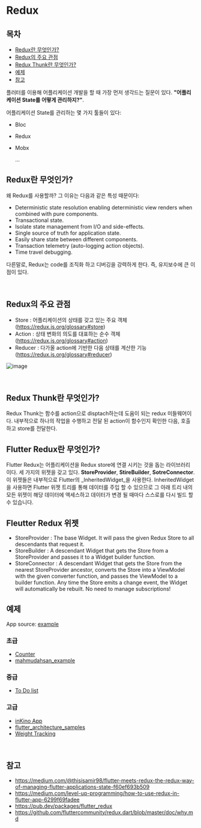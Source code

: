 # Redux

## 목차

* [Redux란 무엇인가?](#redux란-무엇인가) 
* [Redux의 주요 관점](#redux의-주요-관점)
* [Redux Thunk란 무엇인가?]() 
* [예제](#예제) 
* [참고](#참고) 
  
플러터를 이용해 어플리케이션 개발을 할 때 가장 먼저 생각드는 질문이 있다. **"어플리케이션 State를 어떻게 관리하지?"**.

어플리케이션 State를 관리하는 몇 가지 툴들이 있다:

* Bloc
* Redux
* Mobx
  
  ...

## Redux란 무엇인가?

왜 Redux를 사용할까? 그 이유는 다음과 같은 특성 때문이다:

* Deterministic state resolution enabling deterministic view renders when combined with pure components.
* Transactional state.
* Isolate state management from I/O and side-effects.
* Single source of truth for application state.
* Easily share state between different components.
* Transaction telemetry (auto-logging action objects).
* Time travel debugging.

다른말로, Redux는 code를 조직화 하고 디버깅을 강력하게 한다. 즉, 유지보수에 큰 이점이 있다.

</br>

## Redux의 주요 관점

* Store : 어플리케이션의 상태를 갖고 있는 주요 객체 </br>
(https://redux.js.org/glossary#store)
* Action : 상태 변화의 의도를 대표하는 순수 객체 </br>
(https://redux.js.org/glossary#action)
* Reducer : 다가올 action에 기반한 다음 상태를 계산한 기능 </br>
(https://redux.js.org/glossary#reducer)

![image](https://user-images.githubusercontent.com/29271126/99477554-13442b80-2996-11eb-9b5c-d74265cfea4a.png)

</br>

## Redux Thunk란 무엇인가?

Redux Thunk는 함수를 action으로 disptach하는데 도움이 되는 redux 미들웨어이다. 내부적으로 하나의 작업을 수행하고 전달 된 action이 함수인지 확인한 다음, 호출하고 store를 전달한다.

## Flutter Redux란 무엇인가?

Flutter Redux는 어플리케이션을 Redux store에 연결 시키는 것을 돕는 라이브러리 이다. 세 가지의 위젯을 갖고 있다. **StoreProvider**, **StireBuilder**, **SotreConnector**. 이 위젯들은 내부적으로 Flutter의 _InheritedWidget_을 사용한다. InheritedWidget을 사용하면 Flutter 위젯 트리를 통해 데이터를 주입 할 수 있으므로 그 아래 트리 내의 모든 위젯이 해당 데이터에 액세스하고 데이터가 변경 될 때마다 스스로를 다시 빌드 할 수 있습니다.

## Fleutter Redux 위젯

* StoreProvider : The base Widget. It will pass the given Redux Store to all descendants that request it.
* StoreBuilder : A descendant Widget that gets the Store from a StoreProvider and passes it to a Widget builder function.
* StoreConnector : A descendant Widget that gets the Store from the nearest StoreProvider ancestor, converts the Store into a ViewModel with the given converter function, and passes the ViewModel to a builder function. Any time the Store emits a change event, the Widget will automatically be rebuilt. No need to manage subscriptions!

## 예제

App source: [example](https://github.com/flexboni/flutter_tutorial/tree/master/examples/library/redux/)

### 초급

* [Counter](https://gitlab.com/brianegan/flutter_redux/tree/master/example)
* [mahmudahsan_example](https://github.com/mahmudahsan/flutter/tree/master/flutter/states_redux)

### 중급

* [To Do list](https://github.com/xqwzts/flutter-redux-todo-list)

### 고급

* [inKino App](https://github.com/roughike/inKino)
* [flutter_architecture_samples](https://gitlab.com/brianegan/flutter_architecture_samples/tree/master/example/redux)
* [Weight Tracking](https://github.com/MSzalek-Mobile/weight_tracker/)

</br>

## 참고

* https://medium.com/@thisisamir98/flutter-meets-redux-the-redux-way-of-managing-flutter-applications-state-f60ef693b509
* https://medium.com/level-up-programming/how-to-use-redux-in-flutter-app-6299f69fadee
* https://pub.dev/packages/flutter_redux
* https://github.com/fluttercommunity/redux.dart/blob/master/doc/why.md